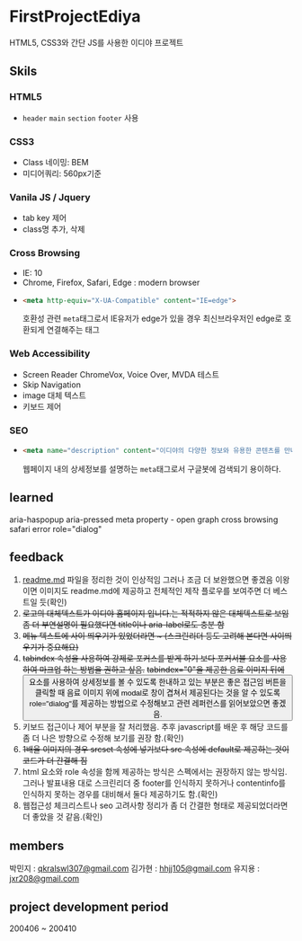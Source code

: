 # FirstProjectEdiya
HTML5, CSS3와 간단 JS를 사용한 이디야 프로젝트
## Skils
### HTML5
- `header` `main` `section` `footer` 사용
### CSS3
- Class 네이밍: BEM 
- 미디어쿼리: 560px기준
### Vanila JS / Jquery
- tab key 제어 
- class명 추가, 삭제
### Cross Browsing
- IE: 10
- Chrome, Firefox, Safari, Edge : modern browser 
- ```html
  <meta http-equiv="X-UA-Compatible" content="IE=edge"> 
  ```
  호환성 관련 `meta`태그로서 IE유저가 edge가 있을 경우 최신브라우저인 edge로 호환되게 연결해주는 태그
### Web Accessibility
- Screen Reader
  ChromeVox, Voice Over, MVDA 테스트
- Skip Navigation
- image 대체 텍스트
- 키보드 제어
### SEO
- ```html
  <meta name="description" content="이디야의 다양한 정보와 유용한 콘텐츠를 만나보세요.">
  ```
  웹페이지 내의 상세정보를 설명하는 `meta`태그로서 구글봇에 검색되기 용이하다.
## learned
aria-haspopup 
aria-pressed
meta property - open graph
cross browsing safari error
role="dialog"
## feedback
1. [readme.md](http://readme.md/) 파일을 정리한 것이 인상적임 그러나 조금 더 보완했으면 좋겠음
   이왕이면 이미지도 readme.md에 제공하고 전체적인 제작 플로우를 보여주면 더 베스트일 듯(확인)
2. ~~로고의 대체텍스트가 이디야 홈페이지 입니다.는 적적하지 않은 대체텍스트로 보임
   좀 더 부연설명이 필요했다면 title이나 aria-label로도 충분 함~~
3. ~~메뉴 텍스트에 사이 띄우기가 있었더라면 ~ (스크린리더 등도 고려해 본다면 사이띄우기가 중요해요)~~
4. ~~tabindex 속성을 사용하여 강제로 포커스를 받게 하기 보다
   포커서블 요소를 사용하여 마크업 하는 방법을 권하고 싶음.~~
   ~~tabindex="0"을 제공한 음료 이미지 뒤에 <button> 요소를 사용하여 상세정보를 볼 수 있도록
   한내하고 있는 부분은 좋은 접근임
   버튼을 클릭할 때 음료 이미지 위에 modal로 창이 겹쳐서 제공된다는 것을 알 수 있도록
   role="dialog"를 제공하는 방법으로 수정해보고 관련 레퍼런스를 읽어보았으면 좋겠음.~~
5. 키보드 접근이나 제어 부분을 잘 처리했음. 추후 javascript를 배운 후 해당 코드를 좀 더 나은 방향으로 수정해 보기를 권장 함.(확인)
6. ~~1배율 이미지의 경우 srcset 속성에 넣기보다 src 속성에 default로 제공하는 것이 코드가 더 간결해 짐~~
7. html 요소와 role 속성을 함께 제공하는 방식은 스펙에서는 권장하지 않는 방식임.그러나 발표내용 대로 스크린리더 중 footer를 인식하지 못하거나 contentinfo를 인식하지 못하는
   경우를 대비해서 둘다 제공하기도 함.(확인)
8. 웹접근성 체크리스트나 seo 고려사항 정리가 좀 더 간결한 형태로 제공되었더라면 더 좋았을 것 같음.(확인)
## members
박민지 : [qkralswl307@gmail.com](mailto:qkralswl307@gmail.com)
김가현 : [hhjj105@gmail.com](hhjj105@gmail.com)
유지용 : [jxr208@gmail.com](mailto:jxr208@gmail.com)
## project development period
200406 ~ 200410